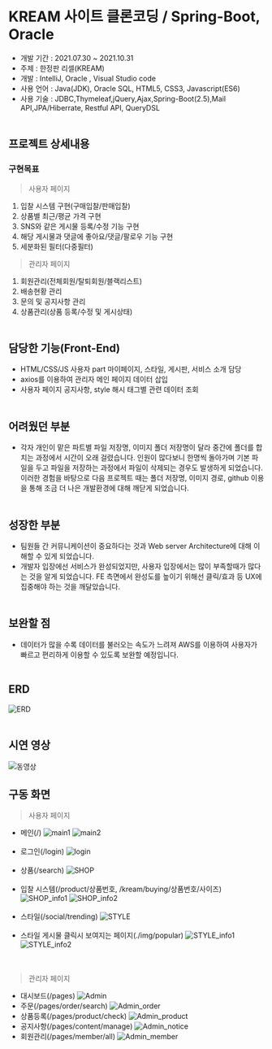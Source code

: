 # KREAM 사이트 클론코딩 / Spring-Boot, Oracle
 * 개발 기간 : 2021.07.30 ~ 2021.10.31
 * 주제 : 한정판 리셀(KREAM)
 * 개발 : IntelliJ, Oracle , Visual Studio code
 * 사용 언어 : Java(JDK), Oracle SQL, HTML5, CSS3, Javascript(ES6)
 * 사용 기술 : JDBC,Thymeleaf,jQuery,Ajax,Spring-Boot(2.5),Mail API,JPA/Hiberrate, Restful API, QueryDSL
<br/><br/>


## <b>프로젝트 상세내용</b> ##
### <b>구현목표</b> ###
> 사용자 페이지
1. 입찰 시스템 구현(구매입찰/판매입찰)
2. 상품별 최근/평균 가격 구현
3. SNS와 같은 게시물 등록/수정 기능 구현
4. 해당 게시물과 댓글에 좋아요/댓글/팔로우 기능 구현
5. 세분화된 필터(다중필터)

>관리자 페이지
1. 회원관리(전체회원/탈퇴회원/블랙리스트)
2. 배송현황 관리
3. 문의 및 공지사항 관리
4. 상품관리(상품 등록/수정 및 게시상태)
<br/><br/>

## <b> 담당한 기능(Front-End) </b> ##
- HTML/CSS/JS 사용자 part 마이페이지, 스타일, 게시판, 서비스 소개 담당
- axios를 이용하여 관리자 메인 페이지 데이터 삽입
- 사용자 페이지 공지사항, style 해시 태그별 관련 데이터 조회
<br/><br/>

## <b> 어려웠던 부분 </b> ##
- 각자 개인이 맡은 파트별 파일 저장명, 이미지 폴더 저장명이 달라 중간에 폴더를 합치는 과정에서 시간이 오래 걸렸습니다. 
  인원이 많다보니 한명씩 돌아가며 기본 파일을 두고 파일을 저장하는 과정에서 파일이 삭제되는 경우도 발생하게 되었습니다.
  이러한 경험을 바탕으로 다음 프로젝트 때는 폴더 저장명, 이미지 경로, github 이용을 통해 조금 더 나은 개발환경에 대해 깨닫게 되었습니다.
<br/><br/>

## <b> 성장한 부분 </b> ##
- 팀원들 간 커뮤니케이션이 중요하다는 것과 Web server Architecture에 대해 이해할 수 있게 되었습니다.
- 개발자 입장에선 서비스가 완성되었지만, 사용자 입장에서는 많이 부족할때가 많다는 것을 알게 되었습니다.
  FE 측면에서 완성도를 높이기 위해선 클릭/효과 등 UX에 집중해야 하는 것을 깨달았습니다.
<br/><br/>

## <b> 보완할 점 </b> ##
- 데이터가 많을 수록 데이터를 불러오는 속도가 느려져 AWS를 이용하여 사용자가 빠르고 편리하게 이용할 수 있도록 보완할 예정입니다.
<br/><br/>

## <b> ERD </b> ##
![ERD](./img/ERD.png)
<br/><br/>

## <b>시연 영상</b> ##
![동영상](./img/동영상.gif)

## <b>구동 화면</b> ##
> 사용자 페이지
* 메인(/)
![main1](./img/main1.png)
![main2](./img/main2.png)
<br/><br/>
* 로그인(/login)
![login](./img/login.png)
<br/><br/>
* 상품(/search)
![SHOP](./img/shop.png)
<br/><br/>
* 입찰 시스템(/product/상품번호, /kream/buying/상품번호/사이즈)
![SHOP_info1](./img/shop1.png)
![SHOP_info2](./img/shop2.png)
<br/><br/>
* 스타일(/social/trending)
![STYLE](./img/style.png) 
<br/><br/>
* 스타일 게시물 클릭시 보여지는 페이지(./img/popular)
![STYLE_info1](./img/style_info1.png)
![STYLE_info2](./img/style_info2.png)  
<br/><br/>

> 관리자 페이지
* 대시보드(/pages)
![Admin](./img/admin.png) 
* 주문(/pages/order/search)
![Admin_order](./img/admin_order.png) 
* 상품등록(/pages/product/check)
![Admin_product](./img/admin_product.png)
* 공지사항(/pages/content/manage)
![Admin_notice](./img/admin_notice.png)
* 회원관리(/pages/member/all)
![Admin_member](./img/admin_member.png)
<br/><br/>

